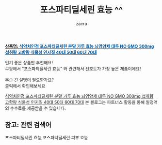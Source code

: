 ﻿---
layout: post
title:  "포스파티딜세린 효능 ^^"
author: zacra
categories: [ 아이템 ]
tags: [포스파티딜세린 효능,포스파티딜세린 피부 효능]
image: https://static.coupangcdn.com/image/vendor_inventory/38f9/c638df5f9655828a718c56763f3ad4933ac9ab386c2e650d3738d9801859.jpg 
description: "쿠팡에서 포스파티딜세린 효능 관련 키워드로 가장 고객 선호도가 높은 제품이랍니다."
rating: 4.5
---

<a href="https://link.coupang.com/re/AFFSDP?lptag=AF8407795&pageKey=4952230357&itemId=6544803640&vendorItemId=73838873347&traceid=V0-153-fc5e3022fba3c8df"><b>상품명: <font color='#01579B'>식약처인정 포스파티딜세린 분말 가루 효능 뇌영양제 대두 NO GMO 300mg 섭취량 고함량 식물성 인지질 40대 50대 60대 70대</font></b></a>

인기 좋은 상품만 추천해요!<br/>
쿠팡에서 "포스파티딜세린 효능" 와 관련해서 선호도가 가장 높은 제품이에요!<br/><br/>
무슨 긴 설명이 필요한가요?  
클릭해서 확인해보세요


<a href="https://link.coupang.com/re/AFFSDP?lptag=AF8407795&pageKey=4952230357&itemId=6544803640&vendorItemId=73838873347&traceid=V0-153-fc5e3022fba3c8df">식약처인정 포스파티딜세린 분말 가루 효능 뇌영양제 대두 NO GMO 300mg 섭취량 고함량 식물성 인지질 40대 50대 60대 70대</a>
본 블로그는 파트너스 활동을 통해 일정액의 수수료를 제공받을 수 있습니다.

## 참고: 관련 검색어    
포스파티딜세린 효능,포스파티딜세린 피부 효능
